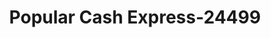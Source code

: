 ---
f_zip-code: 91766
f_state-code: CA
title: Popular Cash Express-24499
f_phone: 909-865-8333
f_city-only: Pomona
f_address: 545 West Mission Boulevard Pomona
f_location-unique-id: '24499'
slug: popular-cash-express-24499
updated-on: '2024-05-30T13:46:58.046Z'
created-on: '2024-05-30T13:36:59.803Z'
published-on: '2024-05-30T13:54:32.469Z'
f_city-state: cms/city/pomona-ca.md
f_company: cms/company/popular-cash-express.md
f_state: cms/state/california.md
layout: '[payday-loan].html'
tags: payday-loan
---